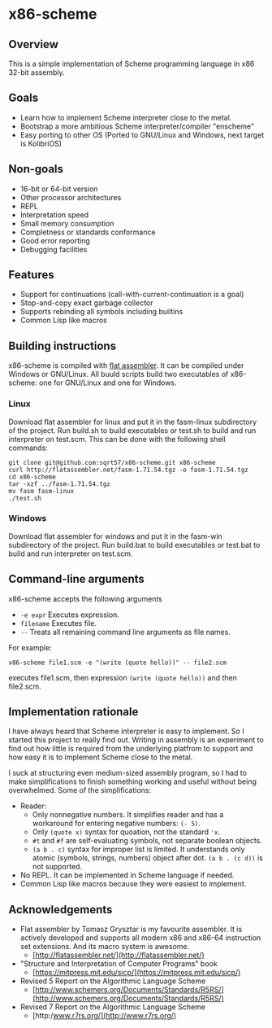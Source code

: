 # x86-scheme

## Overview
This is a simple implementation of Scheme programming language in x86 32-bit assembly.

## Goals
- Learn how to implement Scheme interpreter close to the metal.
- Bootstrap a more ambitious Scheme interpreter/compiler "enscheme"
- Easy porting to other OS (Ported to GNU/Linux and Windows, next target is KolibriOS)

## Non-goals
- 16-bit or 64-bit version
- Other processor architectures
- REPL
- Interpretation speed
- Small memory consumption
- Completness or standards conformance
- Good error reporting
- Debugging facilities

## Features
- Support for continuations (call-with-current-continuation is a goal)
- Stop-and-copy exact garbage collector
- Supports rebinding all symbols including builtins
- Common Lisp like macros

## Building instructions
x86-scheme is compiled with [flat assembler](http://flatassembler.net/). It can be compiled under Windows or GNU/Linux. All buuld scripts build two executables of x86-scheme: one for GNU/Linux and one for Windows.

### Linux
Download flat assembler for linux and put it in the fasm-linux subdirectory of the project. Run build.sh to build executables or test.sh to build and run interpreter on test.scm. This can be done with the following shell commands:
```
git clone git@github.com:sqrt57/x86-scheme.git x86-scheme
curl http://flatassembler.net/fasm-1.71.54.tgz -o fasm-1.71.54.tgz
cd x86-scheme
tar -xzf ../fasm-1.71.54.tgz
mv fasm fasm-linux
./test.sh
```

### Windows
Download flat assembler for windows and put it in the fasm-win subdirectory of the project. Run build.bat to build executables or test.bat to build and run interpreter on test.scm.

## Command-line arguments
x86-scheme accepts the following arguments
- `-e expr` Executes expression.
- `filename` Executes file.
- `--` Treats all remaining command line arguments as file names.

For example:
```
x86-scheme file1.scm -e "(write (quote hello))" -- file2.scm
```
executes file1.scm, then expression `(write (quote hello))` and then file2.scm.

## Implementation rationale
I have always heard that Scheme interpreter is easy to implement. So I started this project to really find out. Writing in assembly is an experiment to find out how little is required from the underlying platfrom to support and how easy it is to implement Scheme close to the metal.

I suck at structuring even medium-sized assembly program, so I had to make simplifications to finish something working and useful without being overwhelmed. Some of the simplifications:
- Reader:
  - Only nonnegative numbers. It simplifies reader and has a workaround for entering negative numbers: `(- 5)`.
  - Only `(quote x)` syntax for quoation, not the standard `'x`.
  - `#t` and `#f` are self-evaluating symbols, not separate boolean objects.
  - `(a b . c)` syntax for improper list is limited. It understands only atomic (symbols, strings, numbers) object after dot. `(a b . (c d))` is not supported.
- No REPL. It can be implemented in Scheme language if needed.
- Common Lisp like macros because they were easiest to implement.

## Acknowledgements
- Flat assembler by Tomasz Grysztar is my favourite assembler. It is actively developed and supports all modern x86 and x86-64 instruction set extensions. And its macro  system is awesome.
  - [http://flatassembler.net/](http://flatassembler.net/)
- "Structure and Interpretation of Computer Programs" book
  - [https://mitpress.mit.edu/sicp/](https://mitpress.mit.edu/sicp/)
- Revised 5 Report on the Algorithmic Language Scheme
  - [http://www.schemers.org/Documents/Standards/R5RS/](http://www.schemers.org/Documents/Standards/R5RS/)
- Revised 7 Report on the Algorithmic Language Scheme
  - [http:/www.r7rs.org/](http://www.r7rs.org/)
